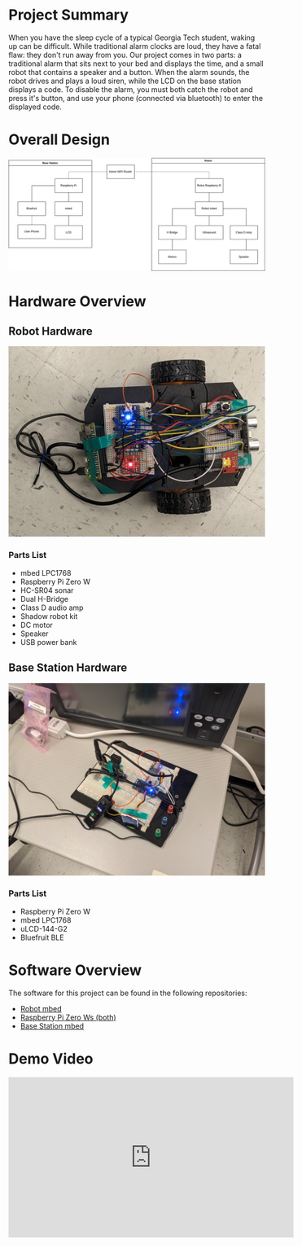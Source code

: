 # Project Summary

When you have the sleep cycle of a typical Georgia Tech student, waking up can be difficult. While traditional alarm clocks are loud, they have a fatal flaw: they don't run away from you. Our project comes in two parts: a traditional alarm that sits next to your bed and displays the time, and a small robot that contains a speaker and a button. When the alarm sounds, the robot drives and plays a loud siren, while the LCD on the base station displays a code. To disable the alarm, you must both catch the robot and press it's button, and use your phone (connected via bluetooth) to enter the displayed code.

# Overall Design

![block diagram](BlockDiagram.drawio.png)

# Hardware Overview

## Robot Hardware

![hardware](Hardware.jpg)

### Parts List

- mbed LPC1768
- Raspberry Pi Zero W
- HC-SR04 sonar
- Dual H-Bridge
- Class D audio amp
- Shadow robot kit
- DC motor
- Speaker
- USB power bank

## Base Station Hardware

![basestation](BaseStation.jpg)

### Parts List

- Raspberry Pi Zero W
- mbed LPC1768
- uLCD-144-G2
- Bluefruit BLE

# Software Overview

The software for this project can be found in the following repositories:

- [Robot mbed](https://github.com/thomasmholder/TheRoboAwakening)
- [Raspberry Pi Zero Ws (both)](https://github.gatech.edu/ddohner3/ECE4180-Design-Project-Pi)
- [Base Station mbed](https://github.com/thomasmholder/TheRoboAwakeningLCD)

# Demo Video

<iframe width="560" height="315" src="https://www.youtube.com/embed/QGZww1Yys34" title="YouTube video player" frameborder="0" allow="accelerometer; autoplay; clipboard-write; encrypted-media; gyroscope; picture-in-picture; web-share" allowfullscreen></iframe>
